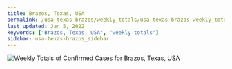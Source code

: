 ```yaml
---
title: Brazos, Texas, USA
permalink: /usa-texas-brazos/weekly_totals/usa-texas-brazos-weekly_totals.html
last_updated: Jan 5, 2022
keywords: ["Brazos, Texas, USA", "weekly totals"]
sidebar: usa-texas-brazos_sidebar
---
```


![Weekly Totals of Confirmed Cases for Brazos, Texas, USA](/covid_tracker/images/graphs/usa-texas-brazos-weekly_totals_graph.png)
